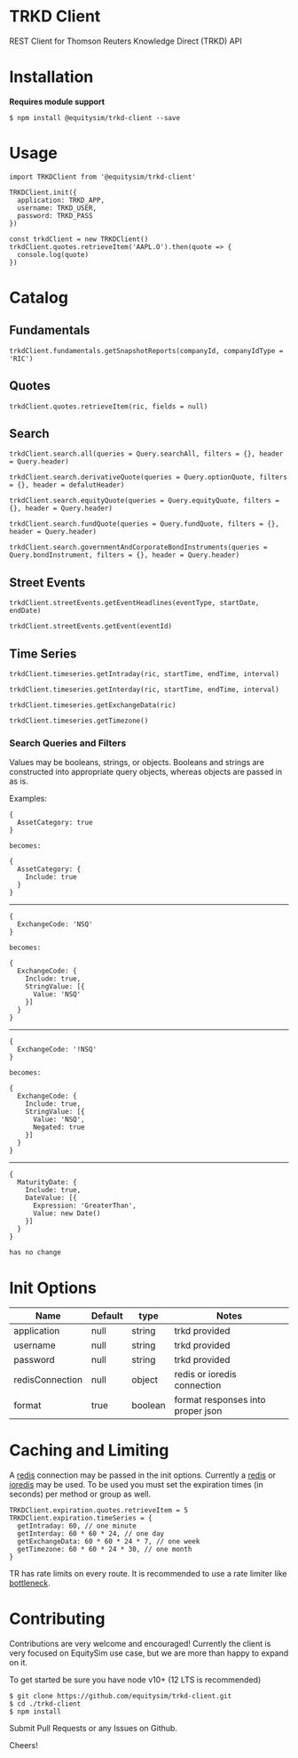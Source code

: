 # TRKD Client
REST Client for Thomson Reuters Knowledge Direct (TRKD) API

# Installation
**Requires module support**
```
$ npm install @equitysim/trkd-client --save
```

# Usage
``` nodejs
import TRKDClient from '@equitysim/trkd-client'

TRKDClient.init({
  application: TRKD_APP,
  username: TRKD_USER,
  password: TRKD_PASS
})

const trkdClient = new TRKDClient()
trkdClient.quotes.retrieveItem('AAPL.O').then(quote => {
  console.log(quote)
})
```

# Catalog

## Fundamentals
```
trkdClient.fundamentals.getSnapshotReports(companyId, companyIdType = 'RIC')
```

## Quotes
```
trkdClient.quotes.retrieveItem(ric, fields = null)
```

## Search
```
trkdClient.search.all(queries = Query.searchAll, filters = {}, header = Query.header)

trkdClient.search.derivativeQuote(queries = Query.optionQuote, filters = {}, header = defalutHeader)

trkdClient.search.equityQuote(queries = Query.equityQuote, filters = {}, header = Query.header)

trkdClient.search.fundQuote(queries = Query.fundQuote, filters = {}, header = Query.header)

trkdClient.search.governmentAndCorporateBondInstruments(queries = Query.bondInstrument, filters = {}, header = Query.header)
```

## Street Events
```
trkdClient.streetEvents.getEventHeadlines(eventType, startDate, endDate)

trkdClient.streetEvents.getEvent(eventId)
```

## Time Series
```
trkdClient.timeseries.getIntraday(ric, startTime, endTime, interval)

trkdClient.timeseries.getInterday(ric, startTime, endTime, interval)

trkdClient.timeseries.getExchangeData(ric)

trkdClient.timeseries.getTimezone()
```


### Search Queries and Filters
Values may be booleans, strings, or objects. Booleans and strings are constructed into appropriate query objects, whereas objects are passed in as is.

Examples:
```
{
  AssetCategory: true
}

becomes:

{
  AssetCategory: {
    Include: true
  }
}
```
---
```
{
  ExchangeCode: 'NSQ'
}

becomes:

{
  ExchangeCode: {
    Include: true,
    StringValue: [{
      Value: 'NSQ'
    }]
  }
}
```
---
```
{
  ExchangeCode: '!NSQ'
}

becomes:

{
  ExchangeCode: {
    Include: true,
    StringValue: [{
      Value: 'NSQ',
      Negated: true
    }]
  }
}
```
---
```
{
  MaturityDate: {
    Include: true,
    DateValue: [{
      Expression: 'GreaterThan',
      Value: new Date()
    }]
  }
}

has no change
```

# Init Options
| Name | Default | type | Notes |
|------|---------|------|---------|
| application | null | string | trkd provided
| username | null | string | trkd provided
| password | null | string | trkd provided
| redisConnection | null | object | redis or ioredis connection
| format | true | boolean | format responses into proper json

# Caching and Limiting

A [redis](https://redis.io) connection may be passed in the init options. Currently a [redis](https://www.npmjs.com/package/redis) or [ioredis](https://www.npmjs.com/package/ioredis) may be used.
To be used you must set the expiration times (in seconds) per method or group as well.
```
TRKDClient.expiration.quotes.retrieveItem = 5
TRKDClient.expiration.timeSeries = {
  getIntraday: 60, // one minute
  getInterday: 60 * 60 * 24, // one day
  getExchangeData: 60 * 60 * 24 * 7, // one week
  getTimezone: 60 * 60 * 24 * 30, // one month
}
```

TR has rate limits on every route. It is recommended to use a rate limiter like [bottleneck](https://www.npmjs.com/package/bottleneck).

# Contributing
Contributions are very welcome and encouraged! Currently the client is very focused on EquitySim use case, but we are more than happy to expand on it.

To get started be sure you have node v10+ (12 LTS is recommended)
```
$ git clone https://github.com/equitysim/trkd-client.git
$ cd ./trkd-client
$ npm install
```

Submit Pull Requests or any Issues on Github.

Cheers!
